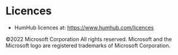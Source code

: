 # Licences

- HumHub licences at: https://www.humhub.com/licences


©2022 Microsoft Corporation All rights reserved. Microsoft and the Microsoft logo are registered trademarks of Microsoft Corporation.
